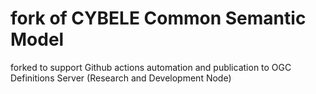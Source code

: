 # fork of CYBELE Common Semantic Model

forked to support Github actions automation and publication to OGC Definitions Server (Research and Development Node)
